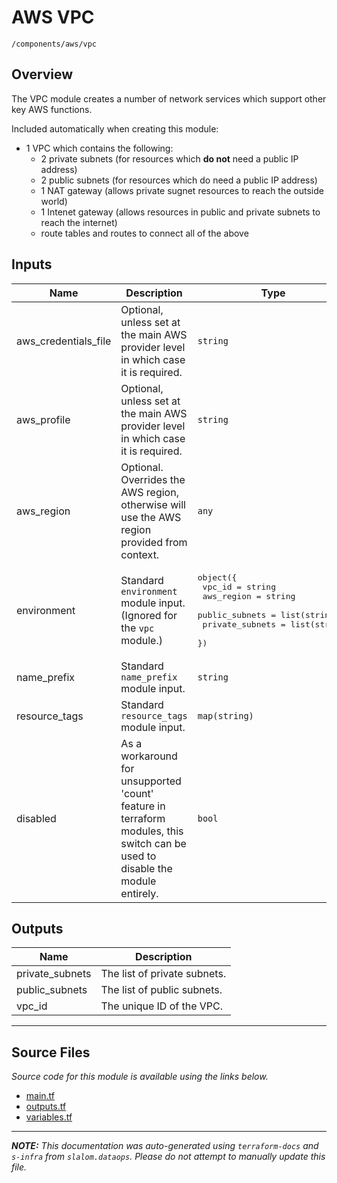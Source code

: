 
# AWS VPC

`/components/aws/vpc`

## Overview


The VPC module creates a number of network services which support other key AWS functions.

Included automatically when creating this module:
* 1 VPC which contains the following:
    * 2 private subnets (for resources which **do not** need a public IP address)
    * 2 public subnets (for resources which do need a public IP address)
    * 1 NAT gateway (allows private sugnet resources to reach the outside world)
    * 1 Intenet gateway (allows resources in public and private subnets to reach the internet)
    * route tables and routes to connect all of the above

## Inputs

| Name | Description | Type | Default | Required |
|------|-------------|------|---------|:-----:|
| aws\_credentials\_file | Optional, unless set at the main AWS provider level in which case it is required. | `string` | n/a | yes |
| aws\_profile | Optional, unless set at the main AWS provider level in which case it is required. | `string` | n/a | yes |
| aws\_region | Optional. Overrides the AWS region, otherwise will use the AWS region provided from context. | `any` | n/a | yes |
| environment | Standard `environment` module input. (Ignored for the `vpc` module.) | <pre>object({<br>    vpc_id          = string<br>    aws_region      = string<br>    public_subnets  = list(string)<br>    private_subnets = list(string)<br>  })</pre> | n/a | yes |
| name\_prefix | Standard `name_prefix` module input. | `string` | n/a | yes |
| resource\_tags | Standard `resource_tags` module input. | `map(string)` | n/a | yes |
| disabled | As a workaround for unsupported 'count' feature in terraform modules, this switch can be used to disable the module entirely. | `bool` | `false` | no |

## Outputs

| Name | Description |
|------|-------------|
| private\_subnets | The list of private subnets. |
| public\_subnets | The list of public subnets. |
| vpc\_id | The unique ID of the VPC. |

---------------------

## Source Files

_Source code for this module is available using the links below._

* [main.tf](main.tf)
* [outputs.tf](outputs.tf)
* [variables.tf](variables.tf)

---------------------

_**NOTE:** This documentation was auto-generated using
`terraform-docs` and `s-infra` from `slalom.dataops`.
Please do not attempt to manually update this file._
